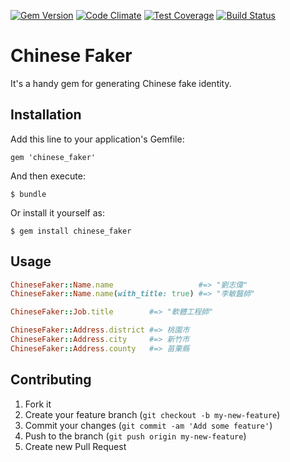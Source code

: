 [![Gem Version](https://badge.fury.io/rb/chinese_faker.svg)](http://badge.fury.io/rb/chinese_faker)
[![Code Climate](https://codeclimate.com/github/berniechiu/chinese_faker/badges/gpa.svg)](https://codeclimate.com/github/berniechiu/chinese_faker)
[![Test Coverage](https://codeclimate.com/github/berniechiu/chinese_faker/badges/coverage.svg)](https://codeclimate.com/github/berniechiu/chinese_faker/coverage)
[![Build Status](https://travis-ci.org/berniechiu/chinese_faker.svg?branch=master)](https://travis-ci.org/berniechiu/chinese_faker)

# Chinese Faker

It's a handy gem for generating Chinese fake identity.

## Installation

Add this line to your application's Gemfile:

    gem 'chinese_faker'

And then execute:

    $ bundle

Or install it yourself as:

    $ gem install chinese_faker

## Usage

``` ruby
ChineseFaker::Name.name                   #=> "劉志偉"
ChineseFaker::Name.name(with_title: true) #=> "李敏醫師"

ChineseFaker::Job.title        #=> "軟體工程師"

ChineseFaker::Address.district #=> 桃園市
ChineseFaker::Address.city     #=> 新竹市
ChineseFaker::Address.county   #=> 苗栗縣
```

## Contributing

1. Fork it
2. Create your feature branch (`git checkout -b my-new-feature`)
3. Commit your changes (`git commit -am 'Add some feature'`)
4. Push to the branch (`git push origin my-new-feature`)
5. Create new Pull Request
